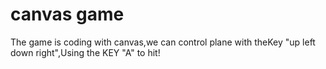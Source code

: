 # canvas game
The game is coding with canvas,we can control plane with theKey "up left down right",Using the KEY "A" to hit! 
